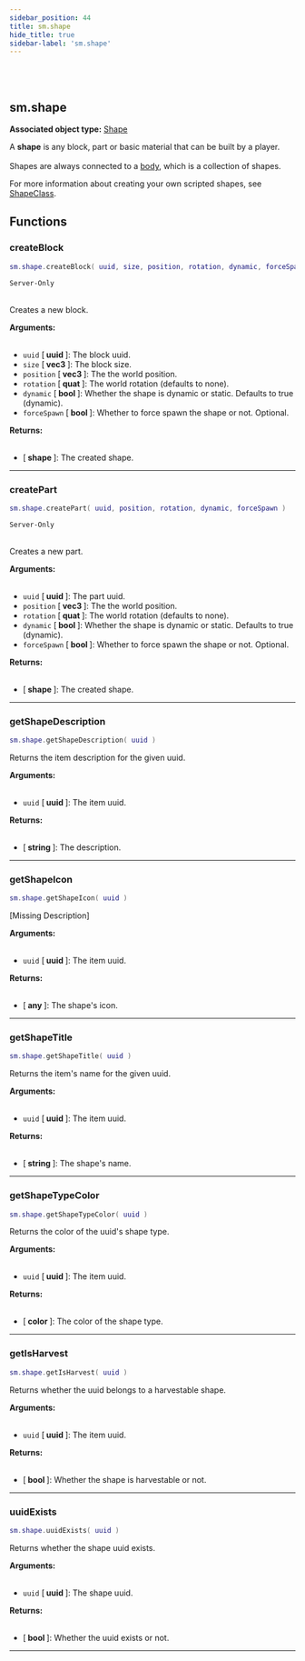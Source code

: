 ```yaml
---
sidebar_position: 44
title: sm.shape
hide_title: true
sidebar-label: 'sm.shape'
---
```


<br></br>

## sm.shape

**Associated object type:** [Shape](/docs/Game-Script-Environment/Userdata/Shape)

A <strong>shape</strong> is any block, part or basic material that can be built by a player. <br></br>
Shapes are always connected to a [body](/docs/Game-Script-Environment/Userdata/Body), which is a collection of shapes.

For more information about creating your own scripted shapes, see [ShapeClass](/docs/Game-Script-Environment/Classes/ShapeClass).

## Functions

### createBlock

```lua
sm.shape.createBlock( uuid, size, position, rotation, dynamic, forceSpawn )
```
<code>Server-Only</code> <br></br>

Creates a new block.

<strong>Arguments:</strong> <br></br>

- <code>uuid</code> [<strong> uuid </strong>]: The block uuid.
- <code>size</code> [<strong> vec3 </strong>]: The block size.
- <code>position</code> [<strong> vec3 </strong>]: The the world position.
- <code>rotation</code> [<strong> quat </strong>]: The world rotation (defaults to none).
- <code>dynamic</code> [<strong> bool </strong>]: Whether the shape is dynamic or static. Defaults to true (dynamic).
- <code>forceSpawn</code> [<strong> bool </strong>]: Whether to force spawn the shape or not. Optional.

<strong>Returns:</strong> <br></br>

- [<strong> shape </strong>]: The created shape.

---

### createPart

```lua
sm.shape.createPart( uuid, position, rotation, dynamic, forceSpawn )
```
<code>Server-Only</code> <br></br>

Creates a new part.

<strong>Arguments:</strong> <br></br>

- <code>uuid</code> [<strong> uuid </strong>]: The part uuid.
- <code>position</code> [<strong> vec3 </strong>]: The the world position.
- <code>rotation</code> [<strong> quat </strong>]: The world rotation (defaults to none).
- <code>dynamic</code> [<strong> bool </strong>]: Whether the shape is dynamic or static. Defaults to true (dynamic).
- <code>forceSpawn</code> [<strong> bool </strong>]: Whether to force spawn the shape or not. Optional.

<strong>Returns:</strong> <br></br>

- [<strong> shape </strong>]: The created shape.

---

### getShapeDescription

```lua
sm.shape.getShapeDescription( uuid )
```

Returns the item description for the given uuid.

<strong>Arguments:</strong> <br></br>

- <code>uuid</code> [<strong> uuid </strong>]: The item uuid.

<strong>Returns:</strong> <br></br>

- [<strong> string </strong>]: The description.

---

### getShapeIcon

```lua
sm.shape.getShapeIcon( uuid )
```

[Missing Description]

<strong>Arguments:</strong> <br></br>

- <code>uuid</code> [<strong> uuid </strong>]: The item uuid.

<strong>Returns:</strong> <br></br>

- [<strong> any </strong>]: The shape's icon.

---

### getShapeTitle

```lua
sm.shape.getShapeTitle( uuid )
```

Returns the item's name for the given uuid.

<strong>Arguments:</strong> <br></br>

- <code>uuid</code> [<strong> uuid </strong>]: The item uuid.

<strong>Returns:</strong> <br></br>

- [<strong> string </strong>]: The shape's name.

---

### getShapeTypeColor

```lua
sm.shape.getShapeTypeColor( uuid )
```

Returns the color of the uuid's shape type.

<strong>Arguments:</strong> <br></br>

- <code>uuid</code> [<strong> uuid </strong>]: The item uuid.

<strong>Returns:</strong> <br></br>

- [<strong> color </strong>]: The color of the shape type.

---

### getIsHarvest

```lua
sm.shape.getIsHarvest( uuid )
```

Returns whether the uuid belongs to a harvestable shape.

<strong>Arguments:</strong> <br></br>

- <code>uuid</code> [<strong> uuid </strong>]: The item uuid.

<strong>Returns:</strong> <br></br>

- [<strong> bool </strong>]: Whether the shape is harvestable or not.

---

### uuidExists

```lua
sm.shape.uuidExists( uuid )
```

Returns whether the shape uuid exists.

<strong>Arguments:</strong> <br></br>

- <code>uuid</code> [<strong> uuid </strong>]: The shape uuid.

<strong>Returns:</strong> <br></br>

- [<strong> bool </strong>]: Whether the uuid exists or not.

---
